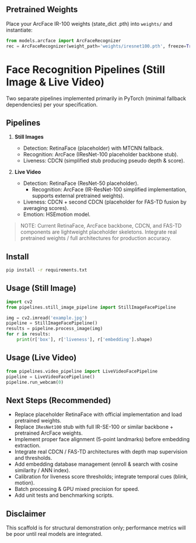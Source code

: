 ## Pretrained Weights
Place your ArcFace IR-100 weights (state_dict .pth) into `weights/` and instantiate:
```python
from models.arcface import ArcFaceRecognizer
rec = ArcFaceRecognizer(weight_path='weights/iresnet100.pth', freeze=True)
```
# Face Recognition Pipelines (Still Image & Live Video)

Two separate pipelines implemented primarily in PyTorch (minimal fallback dependencies) per your specification.

## Pipelines

1. **Still Images**
   - Detection: RetinaFace (placeholder) with MTCNN fallback.
   - Recognition: ArcFace (IResNet-100 placeholder backbone stub).
   - Liveness: CDCN (simplified stub producing pseudo depth & score).

2. **Live Video**
   - Detection: RetinaFace (ResNet-50 placeholder).
      - Recognition: ArcFace (IR-ResNet-100 simplified implementation, supports external pretrained weights).
   - Liveness: CDCN + second CDCN (placeholder for FAS-TD fusion by averaging scores).
   - Emotion: HSEmotion model.

> NOTE: Current RetinaFace, ArcFace backbone, CDCN, and FAS-TD components are lightweight placeholder skeletons. Integrate real pretrained weights / full architectures for production accuracy.

## Install

```bash
pip install -r requirements.txt
```

## Usage (Still Image)
```python
import cv2
from pipelines.still_image_pipeline import StillImageFacePipeline

img = cv2.imread('example.jpg')
pipeline = StillImageFacePipeline()
results = pipeline.process_image(img)
for r in results:
    print(r['box'], r['liveness'], r['embedding'].shape)
```

## Usage (Live Video)
```python
from pipelines.video_pipeline import LiveVideoFacePipeline
pipeline = LiveVideoFacePipeline()
pipeline.run_webcam(0)
```

## Next Steps (Recommended)
- Replace placeholder RetinaFace with official implementation and load pretrained weights.
- Replace `IResNet100` stub with full IR-SE-100 or similar backbone + pretrained ArcFace weights.
- Implement proper face alignment (5-point landmarks) before embedding extraction.
- Integrate real CDCN / FAS-TD architectures with depth map supervision and thresholds.
- Add embedding database management (enroll & search with cosine similarity / ANN index).
- Calibration for liveness score thresholds; integrate temporal cues (blink, motion).
- Batch processing & GPU mixed precision for speed.
- Add unit tests and benchmarking scripts.

## Disclaimer
This scaffold is for structural demonstration only; performance metrics will be poor until real models are integrated.
